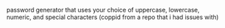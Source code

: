 password generator that uses your choice of uppercase, lowercase, numeric, and special characters
(coppid from a repo that i had issues with)
